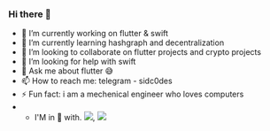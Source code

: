 ### Hi there 👋

- 🔭 I’m currently working on flutter & swift
- 🌱 I’m currently learning hashgraph and decentralization
- 👯 I’m looking to collaborate on flutter projects and crypto projects
- 🤔 I’m looking for help with swift
- 💬 Ask me about flutter 😅
- 📫 How to reach me: telegram - sidc0des
- ⚡ Fun fact: i am a mechenical engineer who loves computers
- - I'M in 🧡 with.   <img src="https://img.icons8.com/fluent/48/000000/android-os.png"/>, <img src="https://img.icons8.com/color/48/000000/flutter.png"/>
